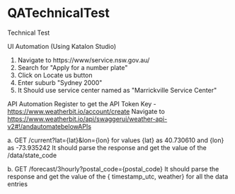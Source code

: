 # QATechnicalTest
Technical Test


UI Automation
(Using Katalon Studio)
1. Navigate to https://www/service.nsw.gov.au/
2. Search for "Apply for a number plate"
3. Click on Locate us button
4. Enter suburb "Sydney 2000"
5. It Should use service center named as "Marrickville Service Center"


API Automation 
Register to get the API Token Key - https://www.weatherbit.io/account/create 
Navigate to https://www.weatherbit.io/api/swaggerui/weather-api-v2#!/andautomatebelowAPIs 

a. GET /current?lat={lat}&lon={lon} for values {lat} as 40.730610 and {lon} as -73.935242 
It should parse the response and get the value of the /data/state_code 

b. GET /forecast/3hourly?postal_code={postal_code} 
It should parse the response and get the value of the { timestamp_utc, weather} for all the data entries 
